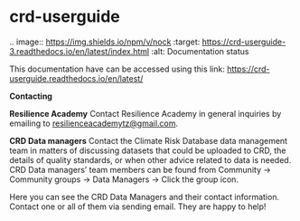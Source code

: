 # crd-userguide

.. image:: https://img.shields.io/npm/v/nock
  :target: https://crd-userguide-3.readthedocs.io/en/latest/index.html
  :alt: Documentation status

This documentation have can be accessed using this link: https://crd-userguide.readthedocs.io/en/latest/

**Contacting**

**Resilience Academy**
Contact Resilience Academy in general inquiries by emailing to resilienceacademytz@gmail.com.


**CRD Data managers**
Contact the Climate Risk Database data management team in matters of discussing datasets that could be uploaded to CRD, the details of quality standards, or when other advice related to data is needed. CRD Data managers’ team members can be found from Community → Community groups → Data Managers → Click the group icon.

Here you can see the CRD Data Managers and their contact information. Contact one or all of them via sending email. They are happy to help!
